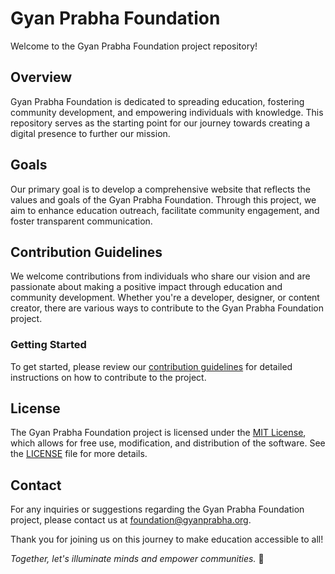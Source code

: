 # Gyan Prabha Foundation

Welcome to the Gyan Prabha Foundation project repository! 

## Overview
Gyan Prabha Foundation is dedicated to spreading education, fostering community development, and empowering individuals with knowledge. This repository serves as the starting point for our journey towards creating a digital presence to further our mission.

## Goals
Our primary goal is to develop a comprehensive website that reflects the values and goals of the Gyan Prabha Foundation. Through this project, we aim to enhance education outreach, facilitate community engagement, and foster transparent communication.

## Contribution Guidelines
We welcome contributions from individuals who share our vision and are passionate about making a positive impact through education and community development. Whether you're a developer, designer, or content creator, there are various ways to contribute to the Gyan Prabha Foundation project.

### Getting Started
To get started, please review our [contribution guidelines](CONTRIBUTING.md) for detailed instructions on how to contribute to the project.

## License
The Gyan Prabha Foundation project is licensed under the [MIT License](LICENSE), which allows for free use, modification, and distribution of the software. See the [LICENSE](LICENSE) file for more details.

## Contact
For any inquiries or suggestions regarding the Gyan Prabha Foundation project, please contact us at [foundation@gyanprabha.org](mailto:foundation@gyanprabha.org).

Thank you for joining us on this journey to make education accessible to all!

*Together, let's illuminate minds and empower communities.* 🌟
